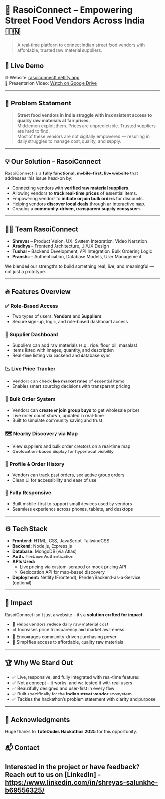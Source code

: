 # 🧅 RasoiConnect – Empowering Street Food Vendors Across India 🇮🇳

> A real-time platform to connect Indian street food vendors with affordable, trusted raw material suppliers.  

## 🔗 Live Demo

🌐 Website: [rasoiconnect1.netlify.app](https://rasoiconnect1.netlify.app)  
🎥 Presentation Video: [Watch on Google Drive](https://drive.google.com/file/d/1R9RWv7MDyP8PcQaxwuv7ZF2h0uNhfUEo/view?usp=sharing)

---

## 🚀 Problem Statement

> **Street food vendors in India struggle with inconsistent access to quality raw materials at fair prices.**  
> Middlemen exploit them. Prices are unpredictable. Trusted suppliers are hard to find.  
> Most of these vendors are not digitally empowered — resulting in daily struggles to manage cost, quality, and supply.

---

## 💡 Our Solution – RasoiConnect

RasoiConnect is a **fully functional, mobile-first, live website** that addresses this issue head-on by:

- Connecting vendors with **verified raw material suppliers**.
- Allowing vendors to **track real-time prices** of essential items.
- Empowering vendors to **initiate or join bulk orders** for discounts.
- Helping vendors **discover local deals** through an interactive map.
- Creating a **community-driven, transparent supply ecosystem**.

---

## 🧑‍💻 Team RasoiConnect

- **Shreyas** – Product Vision, UX, System Integration, Video Narration  
- **Aradhya** – Frontend Architecture, UI/UX Design  
- **Tushar** – Backend Development, API Integration, Bulk Ordering Logic  
- **Pranshu** – Authentication, Database Models, User Management

We blended our strengths to build something real, live, and meaningful — not just a prototype.

---

## 🔥 Features Overview

### ✅ Role-Based Access
- Two types of users: **Vendors** and **Suppliers**
- Secure sign-up, login, and role-based dashboard access

### 🛒 Supplier Dashboard
- Suppliers can add raw materials (e.g., rice, flour, oil, masalas)
- Items listed with images, quantity, and description
- Real-time listing via backend and database sync

### 📉 Live Price Tracker
- Vendors can check **live market rates** of essential items
- Enables smart sourcing decisions with transparent pricing

### 🤝 Bulk Order System
- Vendors can **create or join group buys** to get wholesale prices
- Live order count shown, updated in real-time
- Built to simulate community saving and trust

### 🗺️ Nearby Discovery via Map
- View suppliers and bulk order creators on a real-time map
- Geolocation-based display for hyperlocal visibility

### 👤 Profile & Order History
- Vendors can track past orders, see active group orders
- Clean UI for accessibility and ease of use

### 📱 Fully Responsive
- Built mobile-first to support small devices used by vendors
- Seamless experience across phones, tablets, and desktops

---

## ⚙️ Tech Stack

- **Frontend:** HTML, CSS, JavaScript, TailwindCSS  
- **Backend:** Node.js, Express.js  
- **Database:** MongoDB (via Atlas)  
- **Auth:** Firebase Authentication  
- **APIs Used:**
  - Live pricing via custom-scraped or mock pricing API
  - Geolocation API for map-based discovery
- **Deployment:** Netlify (Frontend), Render/Backend-as-a-Service (optional)

---

## 🎯 Impact

RasoiConnect isn't just a website – it’s a **solution crafted for impact**:
- 💼 Helps vendors reduce daily raw material cost
- 📊 Increases price transparency and market awareness
- 👥 Encourages community-driven purchasing power
- 🛒 Simplifies access to affordable, quality raw materials

---

## 🏆 Why We Stand Out

- ✅ Live, responsive, and fully integrated with real-time features
- ✅ Not a concept – it works, and we tested it with real users
- ✅ Beautifully designed and user-first in every flow
- ✅ Built specifically for the **Indian street vendor** ecosystem
- ✅ Tackles the hackathon’s problem statement with clarity and purpose

---

## 🙌 Acknowledgments

Huge thanks to **TuteDudes Hackathon 2025** for this opportunity.  

## 📬 Contact

Interested in the project or have feedback?  
Reach out to us on [LinkedIn] - https://www.linkedin.com/in/shreyas-salunkhe-b69556325/
---
